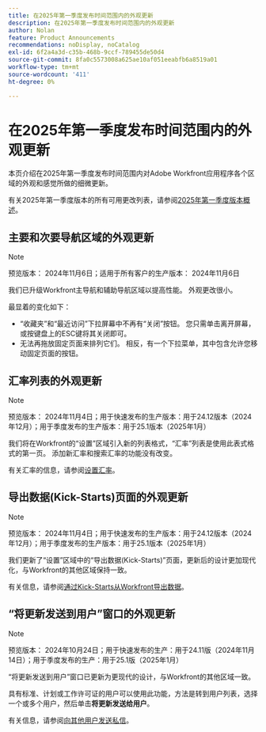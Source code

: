 ```yaml
---
title: 在2025年第一季度发布时间范围内的外观更新
description: 在2025年第一季度发布时间范围内的外观更新
author: Nolan
feature: Product Announcements
recommendations: noDisplay, noCatalog
exl-id: 6f2a4a3d-c35b-468b-9ccf-789455de50d4
source-git-commit: 8fa0c5573008a625ae10af051eeabfb6a8519a01
workflow-type: tm+mt
source-wordcount: '411'
ht-degree: 0%

---
```


# 在2025年第一季度发布时间范围内的外观更新

本页介绍在2025年第一季度发布时间范围内对Adobe Workfront应用程序各个区域的外观和感觉所做的细微更新。

有关2025年第一季度版本的所有可用更改列表，请参阅[2025年第一季度版本概述](/help/quicksilver/product-announcements/product-releases/25-q1-release-activity/25-q1-release-overview.md)。

## 主要和次要导航区域的外观更新

>[!NOTE]
>
>预览版本： 2024年11月6日；适用于所有客户的生产版本： 2024年11月6日

我们已升级Workfront主导航和辅助导航区域以提高性能。 外观更改很小。

最显着的变化如下：

* “收藏夹”和“最近访问”下拉屏幕中不再有“关闭”按钮。 您只需单击离开屏幕，或按键盘上的ESC键将其关闭即可。
* 无法再拖放固定页面来排列它们。 相反，有一个下拉菜单，其中包含允许您移动固定页面的按钮。

## 汇率列表的外观更新

>[!NOTE]
>
>预览版本： 2024年11月4日；用于快速发布的生产版本：用于24.12版本（2024年12月）；用于季度发布的生产版本：用于25.1版本（2025年1月）

我们将在Workfront的“设置”区域引入新的列表格式，“汇率”列表是使用此表式格式的第一页。 添加新汇率和搜索汇率的功能没有改变。

有关汇率的信息，请参阅[设置汇率](/help/quicksilver/administration-and-setup/manage-workfront/exchange-rates/set-up-exchange-rates.md)。

## 导出数据(Kick-Starts)页面的外观更新

>[!NOTE]
>
>预览版本： 2024年11月4日；用于快速发布的生产版本：用于24.12版本（2024年12月）；用于季度发布的生产版本：用于25.1版本（2025年1月）

我们更新了“设置”区域中的“导出数据(Kick-Starts)”页面，更新后的设计更加现代化，与Workfront的其他区域保持一致。

有关信息，请参阅[通过Kick-Starts从Workfront导出数据](/help/quicksilver/administration-and-setup/manage-workfront/using-kick-starts/export-data-from-wf-via-kick-starts.md)。

## “将更新发送到用户”窗口的外观更新

>[!NOTE]
>
>预览版本： 2024年10月24日；用于快速发布的生产：用于24.11版（2024年11月14日）；用于季度发布的生产：用于25.1版（2025年1月）

“将更新发送到用户”窗口已更新为更现代的设计，与Workfront的其他区域一致。

具有标准、计划或工作许可证的用户可以使用此功能，方法是转到用户列表，选择一个或多个用户，然后单击&#x200B;**将更新发送给用户**。

有关信息，请参阅[向其他用户发送私信](/help/quicksilver/people-teams-and-groups/work-directly-with-others/send-direct-messages-to-other-users.md)。
